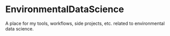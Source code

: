 # EnvironmentalDataScience
 A place for my tools, workflows, side projects, etc. related to environmental data science. 
